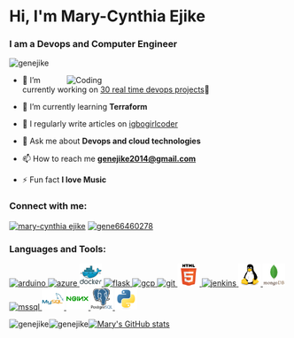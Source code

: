 <h1 align="left">Hi, I'm Mary-Cynthia Ejike</h1>
<h3 align="left">I am a Devops and Computer Engineer</h3>
<p align="left"> <img src="https://komarev.com/ghpvc/?username=genejike&label=Profile%20views&color=0e75b6&style=flat" alt="genejike"/> </p>
<img align="right" alt="Coding" width="400" src="https://cdn.faun.dev/prod/media/public/original_images/DevOps-min.gif" /> </p>

- 🔭 I’m currently working on [30 real time devops projects](https://github.com/genejike/DEVOPS-PROJECT/tree/main/AWS-PROJECTS)🍏

- 🌱 I’m currently learning **Terraform**
  
- 📝 I regularly write articles on [igbogirlcoder](https://igbogirlcoder.hashnode.dev/)

- 💬 Ask me about **Devops and cloud technologies**

- 📫 How to reach me **genejike2014@gmail.com**

- ⚡ Fun fact **I love Music**
<h3 align="left">Connect with me:</h3>
<p align="left">
<a href="https://linkedin.com/in/mary-cynthia ejike" target="blank"><img align="center" src="https://img.shields.io/badge/LinkedIn-0077B5?style=for-the-badge&logo=linkedin&logoColor=white" alt="mary-cynthia ejike" height="35" width="60" /></a>
<a href="https://twitter.com/gene66460278" target="blank"><img align="center" src="https://img.shields.io/badge/X-000000?style=for-the-badge&logo=x&logoColor=white" alt="gene66460278" height="30" width="40" /></a>
</p>

<h3 align="left">Languages and Tools:</h3>
<p align="left"> <a href="https://www.arduino.cc/" target="_blank" rel="noreferrer"> <img src="https://cdn.worldvectorlogo.com/logos/arduino-1.svg" alt="arduino" width="40" height="40"/> </a> <a href="https://azure.microsoft.com/en-in/" target="_blank" rel="noreferrer"> <img src="https://www.vectorlogo.zone/logos/microsoft_azure/microsoft_azure-icon.svg" alt="azure" width="40" height="40"/> </a> <a href="https://www.docker.com/" target="_blank" rel="noreferrer"> <img src="https://raw.githubusercontent.com/devicons/devicon/master/icons/docker/docker-original-wordmark.svg" alt="docker" width="40" height="40"/> </a> <a href="https://flask.palletsprojects.com/" target="_blank" rel="noreferrer"> <img src="https://www.vectorlogo.zone/logos/pocoo_flask/pocoo_flask-icon.svg" alt="flask" width="40" height="40"/> </a> <a href="https://cloud.google.com" target="_blank" rel="noreferrer"> <img src="https://www.vectorlogo.zone/logos/google_cloud/google_cloud-icon.svg" alt="gcp" width="40" height="40"/> </a> <a href="https://git-scm.com/" target="_blank" rel="noreferrer"> <img src="https://www.vectorlogo.zone/logos/git-scm/git-scm-icon.svg" alt="git" width="40" height="40"/> </a> <a href="https://www.w3.org/html/" target="_blank" rel="noreferrer"> <img src="https://raw.githubusercontent.com/devicons/devicon/master/icons/html5/html5-original-wordmark.svg" alt="html5" width="40" height="40"/> </a> <a href="https://www.jenkins.io" target="_blank" rel="noreferrer"> <img src="https://www.vectorlogo.zone/logos/jenkins/jenkins-icon.svg" alt="jenkins" width="40" height="40"/> </a> <a href="https://www.linux.org/" target="_blank" rel="noreferrer"> <img src="https://raw.githubusercontent.com/devicons/devicon/master/icons/linux/linux-original.svg" alt="linux" width="40" height="40"/> </a> <a href="https://www.mongodb.com/" target="_blank" rel="noreferrer"> <img src="https://raw.githubusercontent.com/devicons/devicon/master/icons/mongodb/mongodb-original-wordmark.svg" alt="mongodb" width="40" height="40"/> </a> <a href="https://www.microsoft.com/en-us/sql-server" target="_blank" rel="noreferrer"> <img src="https://www.svgrepo.com/show/303229/microsoft-sql-server-logo.svg" alt="mssql" width="40" height="40"/> </a> <a href="https://www.mysql.com/" target="_blank" rel="noreferrer"> <img src="https://raw.githubusercontent.com/devicons/devicon/master/icons/mysql/mysql-original-wordmark.svg" alt="mysql" width="40" height="40"/> </a> <a href="https://www.nginx.com" target="_blank" rel="noreferrer"> <img src="https://raw.githubusercontent.com/devicons/devicon/master/icons/nginx/nginx-original.svg" alt="nginx" width="40" height="40"/> </a> <a href="https://www.postgresql.org" target="_blank" rel="noreferrer"> <img src="https://raw.githubusercontent.com/devicons/devicon/master/icons/postgresql/postgresql-original-wordmark.svg" alt="postgresql" width="40" height="40"/> </a> <a href="https://www.python.org" target="_blank" rel="noreferrer"> <img src="https://raw.githubusercontent.com/devicons/devicon/master/icons/python/python-original.svg" alt="python" width="40" height="40"/> </a> </p>

<p><img align="left" src="https://github-readme-stats.vercel.app/api/top-langs?username=genejike&show_icons=true&locale=en&layout=compact" alt="genejike" /></p>

<p><img align="left" src="https://github-readme-streak-stats.herokuapp.com/?user=genejike&" alt="genejike" /></p>

[![Mary's GitHub stats](https://github-readme-stats.vercel.app/api?username=genejike)](https://github.com/genejike/github-readme-stats)




